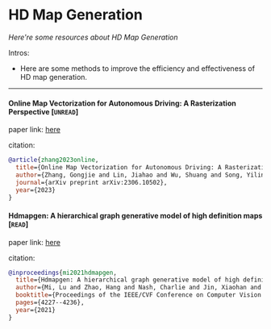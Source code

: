 # HD Map Generation
*Here're some resources about HD Map Generation*

Intros:
* Here are some methods to improve the efficiency and effectiveness of HD map generation.

---


#### Online Map Vectorization for Autonomous Driving: A Rasterization Perspective [`UNREAD`]

paper link: [here](https://arxiv.org/pdf/2306.10502)

citation: 
```bibtex
@article{zhang2023online,
  title={Online Map Vectorization for Autonomous Driving: A Rasterization Perspective},
  author={Zhang, Gongjie and Lin, Jiahao and Wu, Shuang and Song, Yilin and Luo, Zhipeng and Xue, Yang and Lu, Shijian and Wang, Zuoguan},
  journal={arXiv preprint arXiv:2306.10502},
  year={2023}
}
```
    

#### Hdmapgen: A hierarchical graph generative model of high definition maps [`READ`]

paper link: [here](http://openaccess.thecvf.com/content/CVPR2021/papers/Mi_HDMapGen_A_Hierarchical_Graph_Generative_Model_of_High_Definition_Maps_CVPR_2021_paper.pdf)

citation: 
```bibtex
@inproceedings{mi2021hdmapgen,
  title={Hdmapgen: A hierarchical graph generative model of high definition maps},
  author={Mi, Lu and Zhao, Hang and Nash, Charlie and Jin, Xiaohan and Gao, Jiyang and Sun, Chen and Schmid, Cordelia and Shavit, Nir and Chai, Yuning and Anguelov, Dragomir},
  booktitle={Proceedings of the IEEE/CVF Conference on Computer Vision and Pattern Recognition},
  pages={4227--4236},
  year={2021}
}
```
